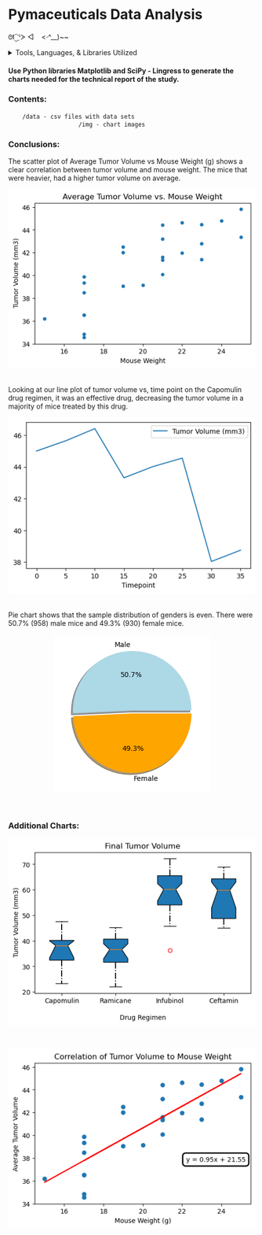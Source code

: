 # Pymaceuticals Data Analysis

ᘛ⁐̤ᕐᐷ ◅&nbsp;&nbsp;&nbsp;&nbsp;<·^__)~~

<details>
<summary> Tools, Languages, & Libraries Utilized</summary>
<li>Python</li>
<li>Pandas</li>
<li>Matplotlib</li>
<li>SciPy - Lingress</li>
<li>VS Code</li>
<li>Jupyter Notebook</li>
</details>


#### Use Python libraries Matplotlib and SciPy - Lingress to generate the charts needed for the technical report of the study.


### Contents:

		/data - csv files with data sets
                        /img - chart images
		

### Conclusions:

The scatter plot of Average Tumor Volume vs Mouse Weight (g) shows a clear correlation 
between tumor volume and mouse weight. The mice that were heavier, had a higher tumor 
volume on average.
<br />
<p align="center"><img src="./data/img/atv-mw.png"></p>
<br />
Looking at our line plot of tumor volume vs, time point on the Capomulin drug regimen, 
it was an effective drug, decreasing the tumor volume in a majority of mice treated 
by this drug.
<br />
<p align="center"><img src="./data/img/capo.png"></p>
<br />
Pie chart shows that the sample distribution of genders is even. There were 50.7% (958) 
male mice and 49.3% (930) female mice.
<br />
<p align="center"><img src="./data/img/gen.png"></p>
<br />

### Additional Charts:

<p align="center"><img src="./data/img/ftv.png"></p>
<br />
<p align="center"><img src="./data/img/cotv-mw.png"></p>
<br />
